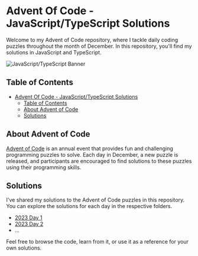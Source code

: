 # Advent Of Code - JavaScript/TypeScript Solutions

Welcome to my Advent of Code repository, where I tackle daily coding puzzles throughout the month of December. In this repository, you'll find my solutions in JavaScript and TypeScript.

![JavaScript/TypeScript Banner](https://assets-global.website-files.com/5be365b4ae1f663f89c67b33/6283f13d4742a293da729ee6_typescript-javascript-blog-header.jpg)

## Table of Contents

- [Advent Of Code - JavaScript/TypeScript Solutions](#advent-of-code---javascripttypescript-solutions)
  - [Table of Contents](#table-of-contents)
  - [About Advent of Code](#about-advent-of-code)
  - [Solutions](#solutions)

## About Advent of Code

[Advent of Code](https://adventofcode.com/) is an annual event that provides fun and challenging programming puzzles to solve. Each day in December, a new puzzle is released, and participants are encouraged to find solutions to these puzzles using their programming skills.

## Solutions

I've shared my solutions to the Advent of Code puzzles in this repository. You can explore the solutions for each day in the respective folders.

- [2023 Day 1](/2023/day%201)
- [2023 Day 2](/2023/day%202)
- ...

Feel free to browse the code, learn from it, or use it as a reference for your own solutions.
